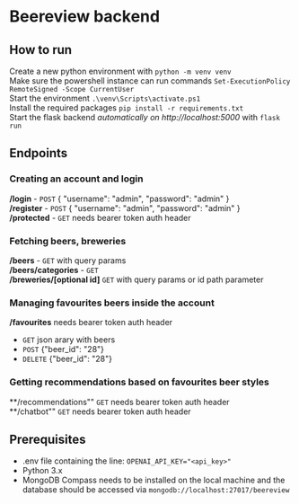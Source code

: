 # Beereview backend

## How to run
Create a new python environment with `python -m venv venv` <br />
Make sure the powershell instance can run commands `Set-ExecutionPolicy RemoteSigned -Scope CurrentUser` <br />
Start the environment `.\venv\Scripts\activate.ps1` <br />
Install the required packages `pip install -r requirements.txt` <br />
Start the flask backend *automatically on http://localhost:5000* with `flask run` <br />

## Endpoints
### Creating an account and login
**/login** - `POST` {
    "username": "admin",
    "password": "admin"
} <br />
**/register** - `POST` {
    "username": "admin",
    "password": "admin"
} <br />
**/protected** - `GET` needs bearer token auth header <br />

### Fetching beers, breweries
**/beers** - `GET` with query params <br />
**/beers/categories** - `GET` <br />
**/breweries/[optional id]** `GET` with query params or id path parameter <br />

### Managing favourites beers inside the account
**/favourites** needs bearer token auth header
* `GET` json arary with beers
* `POST` {"beer_id": "28"}
* `DELETE` {"beer_id": "28"}

### Getting recommendations based on favourites beer styles
**/recommendations"" `GET` needs bearer token auth header <br />
**/chatbot"" `GET` needs bearer token auth header <br />

## Prerequisites
* .env file containing the line: `OPENAI_API_KEY="<api_key>"`
* Python 3.x
* MongoDB Compass needs to be installed on the local machine and the database should be accessed via `mongodb://localhost:27017/beereview`
